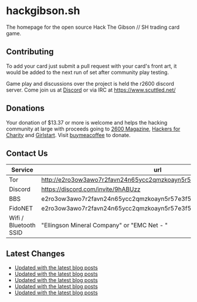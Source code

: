 # hackgibson.sh
The homepage for the open source Hack The Gibson // SH trading card game.


## Contributing

To add your card just submit a pull request with your card's front art, it would be added to the next run of set after community play testing.

Game play and discussions over the project is held the r2600 discord server. Come join us at [Discord](https://discord.com/invite/9hABUzz) or via IRC at https://www.scuttled.net/


## Donations

Your donation of $13.37 or more is welcome and helps the hacking community at large with proceeds going to [2600 Magazine](https://2600.com/), [Hackers for Charity](https://hackersforcharity.org) and [Girlstart](https://girlstart.org).  Visit [buymeacoffee](https://www.buymeacoffee.com/hackgibson.sh) to donate.


## Contact Us

Service | url
-|-
Tor | http://e2ro3ow3awo7r2favn24n65ycc2qmzkoayn5r57e3f56nvjwdcgg32ad.onion
Discord | https://discord.com/invite/9hABUzz
BBS | e2ro3ow3awo7r2favn24n65ycc2qmzkoayn5r57e3f56nvjwdcgg32ad.onion:23
FidoNET | e2ro3ow3awo7r2favn24n65ycc2qmzkoayn5r57e3f56nvjwdcgg32ad.onion:24554
Wifi / Bluetooth SSID | "Ellingson Mineral Company" or "EMC Net - <fidonet address>"

## Latest Changes
<!-- BLOG-POST-LIST:START -->
- [Updated with the latest blog posts](https://github.com/DFW2600/hackgibson.sh/commit/74e1d726ec00a4f562d948a3343b8845dbb38969)
- [Updated with the latest blog posts](https://github.com/DFW2600/hackgibson.sh/commit/858705a554649876406e7caa7dfddd9b85bc166a)
- [Updated with the latest blog posts](https://github.com/DFW2600/hackgibson.sh/commit/00f6336d0afe6bc9fc3afa801504fab50eeb91af)
- [Updated with the latest blog posts](https://github.com/DFW2600/hackgibson.sh/commit/af1887ab08a1cb7e06b869ccb3cd2a5d7fb263e7)
- [Updated with the latest blog posts](https://github.com/DFW2600/hackgibson.sh/commit/d387b5336a9db14d9ed7177f223b3939aef42cb3)
<!-- BLOG-POST-LIST:END -->

